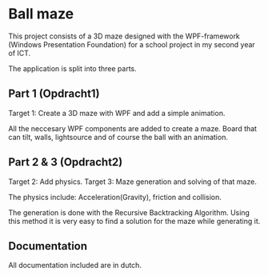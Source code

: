 # Ball maze
This project consists of a 3D maze designed with the WPF-framework (Windows Presentation Foundation) for a school project in my second year of ICT.

The application is split into three parts.

## Part 1 (Opdracht1)
Target 1: Create a 3D maze with WPF and add a simple animation.

All the neccesary WPF components are added to create a maze. Board that can tilt, walls, lightsource and of course the ball with an animation. 

## Part 2 & 3 (Opdracht2)
Target 2: Add physics.
Target 3: Maze generation and solving of that maze.

The physics include: Acceleration(Gravity), friction and collision.

The generation is done with the Recursive Backtracking Algorithm. Using this method it is very easy to find a solution for the maze while generating it.

## Documentation
All documentation included are in dutch.
 
